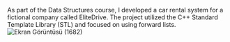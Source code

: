 As part of the Data Structures course, I developed a car rental system for a fictional company called EliteDrive. The project utilized the C++ Standard Template Library (STL) and focused on using forward lists.
![Ekran Görüntüsü (1682)](https://github.com/Cemanuradiguzel/Data-Structure-Project/assets/94220168/60dde13b-11cb-43ce-9416-5f308b9ac24e)
